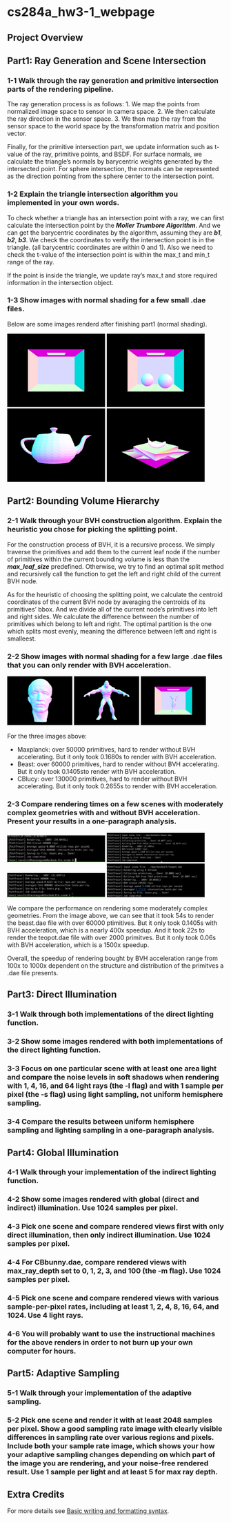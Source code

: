 
# cs284a_hw3-1_webpage

## Project Overview


## Part1: Ray Generation and Scene Intersection

### 1-1 Walk through the ray generation and primitive intersection parts of the rendering pipeline.

The ray generation process is as follows: 1. We map the points from normalized image space to sensor in camera space. 2. We then calculate the ray direction in the sensor space. 3. We then map the ray from the sensor space to the world space by the transformation matrix and position vector. 

Finally, for the primitive intersection part, we update information such as t-value of the ray, primitive points, and BSDF. For surface normals, we calculate the triangle’s normals by barycentric weights generated by the intersected point. For sphere intersection, the normals can be represented as the direction pointing from the sphere center to the intersection point. 

### 1-2 Explain the triangle intersection algorithm you implemented in your own words.

To check whether a triangle has an intersection point with a ray, we can first calculate the intersection point by the ***Moller Trumbore Algorithm***. And we can get the barycentric coordinates by the algorithm, assuming they are ***b1***, ***b2***, ***b3***. We check the coordinates to verify the intersection point is in the triangle. (all barycentric coordinates are within 0 and 1). Also we need to check the t-value of the intersection point is within the max_t and min_t range of the ray.

If the point is inside the triangle, we update ray’s max_t and store required information in the intersection object.

### 1-3 Show images with normal shading for a few small .dae files.

Below are some images renderd after finishing part1 (normal shading).

<img src="/pic/p1/CBempty.png" width="45%"/> <img src="/pic/p1/CBspheres.png" width="45%"/> 
<img src="/pic/p1/teopot.png" width="45%"/> <img src="/pic/p1/banana.png" width="45%"/> 

## Part2: Bounding Volume Hierarchy

### 2-1 Walk through your BVH construction algorithm. Explain the heuristic you chose for picking the splitting point.

For the construction process of BVH, it is a recursive process. We simply traverse the primitives and add them to the current leaf node if the number of primitives within the current bounding volume is less than the ***max_leaf_size*** predefined. Otherwise, we try to find an optimal split method and recursively call the function to get the left and right child of the current BVH node. 

As for the heuristic of choosing the splitting point, we calculate the centroid coordinates of the current BVH node by averaging the centroids of its primitives’ bbox. And we divide all of the current node’s primitives into left and right sides. We calculate the difference between the number of primitives which belong to left and right. The optimal partition is the one which splits most evenly, meaning the difference between left and right is smalleest. 

### 2-2 Show images with normal shading for a few large .dae files that you can only render with BVH acceleration.

<img src="/pic/p2/maxplanck.png" width="30%"/> <img src="/pic/p2/beast.png" width="30%"/> <img src="/pic/p2/CBlucy.png" width="30%"/> 

For the three images above:
 - Maxplanck: over 50000 primitives, hard to render without BVH accelerating. But it only took 0.1680s to render with BVH acceleration. 
 - Beast: over 60000 primitives,  hard to render without BVH accelerating. But it only took 0.1405sto render with BVH acceleration. 
 - CBlucy: over 130000 primitives,  hard to render without BVH accelerating. But it only took 0.2655s to render with BVH acceleration. 

### 2-3 Compare rendering times on a few scenes with moderately complex geometries with and without BVH acceleration. Present your results in a one-paragraph analysis.

<img src="/pic/p2/time_beast1.png" width="45%"/> <img src="/pic/p2/time_beast2.png" width="45%"/> 
<img src="/pic/p2/time_teapot1.png" width="45%"/> <img src="/pic/p2/time_teapot2.png" width="45%"/> 

We compare the performance on rendering some moderately complex geometries. From the image above, we can see that it took 54s to render the beast.dae file with over 60000 ptimitives. But it only took 0.1405s with BVH acceleration, which is a nearly 400x speedup. And it took 22s to render the teopot.dae file with over 2000 primitves. But it only took 0.06s with BVH acceleration, which is a 1500x speedup. 

Overall, the speedup of rendering bought by BVH acceleration range from 100x to 1000x dependent on the structure and distribution of the primitves a .dae file presents. 

## Part3: Direct Illumination

### 3-1 Walk through both implementations of the direct lighting function.

### 3-2 Show some images rendered with both implementations of the direct lighting function.

### 3-3 Focus on one particular scene with at least one area light and compare the noise levels in soft shadows when rendering with 1, 4, 16, and 64 light rays (the -l flag) and with 1 sample per pixel (the -s flag) using light sampling, not uniform hemisphere sampling.

### 3-4 Compare the results between uniform hemisphere sampling and lighting sampling in a one-paragraph analysis.

## Part4: Global Illumination

### 4-1 Walk through your implementation of the indirect lighting function.

### 4-2 Show some images rendered with global (direct and indirect) illumination. Use 1024 samples per pixel.

### 4-3 Pick one scene and compare rendered views first with only direct illumination, then only indirect illumination. Use 1024 samples per pixel.

### 4-4 For CBbunny.dae, compare rendered views with max_ray_depth set to 0, 1, 2, 3, and 100 (the -m flag). Use 1024 samples per pixel.

### 4-5 Pick one scene and compare rendered views with various sample-per-pixel rates, including at least 1, 2, 4, 8, 16, 64, and 1024. Use 4 light rays.

### 4-6 You will probably want to use the instructional machines for the above renders in order to not burn up your own computer for hours.

## Part5: Adaptive Sampling

### 5-1 Walk through your implementation of the adaptive sampling.

### 5-2 Pick one scene and render it with at least 2048 samples per pixel. Show a good sampling rate image with clearly visible differences in sampling rate over various regions and pixels. Include both your sample rate image, which shows your how your adaptive sampling changes depending on which part of the image you are rendering, and your noise-free rendered result. Use 1 sample per light and at least 5 for max ray depth.

## Extra Credits





For more details see [Basic writing and formatting syntax](https://docs.github.com/en/github/writing-on-github/getting-started-with-writing-and-formatting-on-github/basic-writing-and-formatting-syntax).


